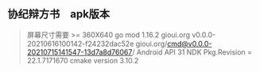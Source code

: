 ## 协纪辩方书　apk版本

> 屏幕尺寸需要 >= 360X640
> go mod 1.16.2
> gioui.org v0.0.0-20210616100142-f24232dac52e
> gioui.org/cmd@v0.0.0-20210715141547-13d7a8d76067/
> Android API 31
> NDK Pkg.Revision = 22.1.7171670
> cmake version 3.10.2
